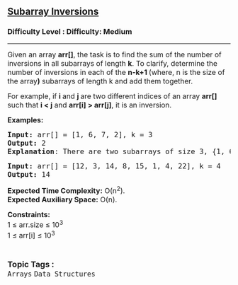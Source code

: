 <h2><a href="https://www.geeksforgeeks.org/problems/subarray-inversions0512/1?page=1&difficulty=Medium&status=unsolved,attempted&sortBy=accuracy">Subarray Inversions</a></h2><h3>Difficulty Level : Difficulty: Medium</h3><hr><div class="problems_problem_content__Xm_eO"><p><span style="font-size: 12pt;">Given an array <strong>arr[]</strong>, the task is to find the sum of the number of inversions in all subarrays of length <strong>k</strong>. To clarify, determine the number of inversions in each of the <strong>n-k+1 </strong>(where, n is the size of the array<strong>)</strong>&nbsp;subarrays of length k and add them together.</span></p>
<p><span style="font-size: 12pt;">For example, if <strong>i </strong>and <strong>j </strong>are two different indices of an array <strong>arr[]</strong> such that <strong>i &lt; j</strong>&nbsp;and <strong>arr[i] &gt; arr[j]</strong>, it is an inversion.</span></p>
<p><span style="font-size: 12pt;"><strong>Examples:</strong></span></p>
<pre><span style="font-size: 12pt;"><strong>Input: </strong>arr[] = [1, 6, 7, 2], k = 3<strong>
Output:</strong> 2
<strong>Explanation</strong>: There are two subarrays of size 3, {1, 6, 7} and {6, 7, 2}. Count of inversions in first subarray is 0 and count of inversions in second subarray is 2. So sum is 0 + 2 = 2.</span></pre>
<pre><span style="font-size: 12pt;"><strong>Input: </strong>arr[] = [12, 3, 14, 8, 15, 1, 4, 22], k = 4
<strong>Output:</strong> 14 </span></pre>
<p><span style="font-size: 12pt;"><strong>Expected Time Complexity:</strong> O(n<sup>2</sup>).&nbsp;<br><strong>Expected Auxiliary Space:</strong> O(n).</span></p>
<p><span style="font-size: 12pt;"><strong>Constraints:</strong><br>1 ≤ arr.size ≤ 10<sup>3<br></sup>1 ≤ arr[i] ≤ 10<sup>3</sup><sup><br></sup></span></p></div><br><p><span style=font-size:18px><strong>Topic Tags : </strong><br><code>Arrays</code>&nbsp;<code>Data Structures</code>&nbsp;